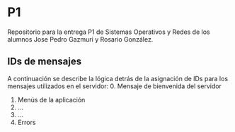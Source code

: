 # P1
Repositorio para la entrega P1 de Sistemas Operativos y Redes de los alumnos Jose Pedro Gazmuri y Rosario González.

## IDs de mensajes
A continuación se describe la lógica detrás de la asignación de IDs para los mensajes utilizados en el servidor:
0. Mensaje de bienvenida del servidor
1. Menús de la aplicación
2. ...
3. ...
4. Errors
